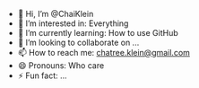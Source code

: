 - 👋 Hi, I’m @ChaiKlein
- 👀 I’m interested in: Everything
- 🌱 I’m currently learning: How to use GitHub
- 💞️ I’m looking to collaborate on ...
- 📫 How to reach me: chatree.klein@gmail.com
- 😄 Pronouns: Who care
- ⚡ Fun fact: ...

<!---
ChaiKlein/ChaiKlein is a ✨ special ✨ repository because its `README.md` (this file) appears on your GitHub profile.
You can click the Preview link to take a look at your changes.
--->
